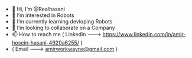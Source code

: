 - 👋 Hi, I’m @Realhasani
- 👀 I’m interested in Robots
- 🌱 I’m currently learning devloping Robots
- 💞️ I’m looking to collaborate on a Company
- 📫 How to reach me ( Linkedin ---> https://www.linkedin.com/in/amir-hosein-hasani-4920a6255/ )
- ( Email ---> amirworkwayne@gmail.com )

<!---
Realhasani/Realhasani is a ✨ special ✨ repository because its `README.md` (this file) appears on your GitHub profile.
You can click the Preview link to take a look at your changes.
--->
